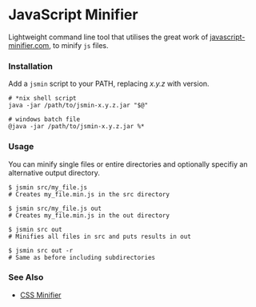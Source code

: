 JavaScript Minifier
===================

Lightweight command line tool that utilises the great work of [javascript-minifier.com](https://javascript-minifier.com/java), to minify `js` files.

### Installation

Add a `jsmin` script to your PATH, replacing _x.y.z_ with version.

```
# *nix shell script
java -jar /path/to/jsmin-x.y.z.jar "$@"

# windows batch file
@java -jar /path/to/jsmin-x.y.z.jar %*
```

### Usage

You can minify single files or entire directories and optionally specifiy an alternative output directory.

```
$ jsmin src/my_file.js
# Creates my_file.min.js in the src directory

$ jsmin src/my_file.js out
# Creates my_file.min.js in the out directory

$ jsmin src out
# Minifies all files in src and puts results in out

$ jsmin src out -r
# Same as before including subdirectories
```

### See Also

 - [CSS Minifier](https://github.com/CraicOverflow89/CSS-Minifier)
